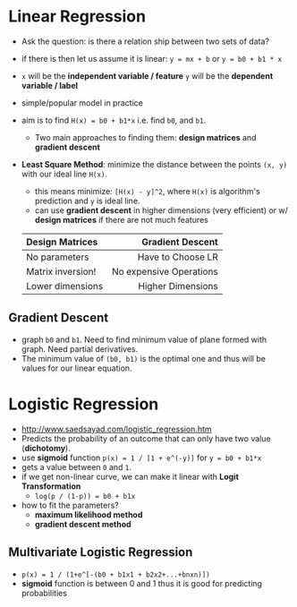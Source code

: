 # Linear Regression
- Ask the question: is there a relation ship between two sets of data?
- if there is then let us assume it is linear: `y = mx + b` or `y = b0 + b1 * x`
- `x` will be the __independent variable / feature__ `y` will be the __dependent variable / label__
- simple/popular model in practice
- aim is to find `H(x) = b0 + b1*x` i.e. find `b0`, and `b1`.
  - Two main approaches to finding them: __design matrices__ and __gradient descent__

- __Least Square Method__: minimize the distance between the points `(x, y)` with our ideal line `H(x)`.
  - this means minimize: `[H(x) - y]^2`, where `H(x)` is algorithm's prediction and `y` is ideal line.
  - can use __gradient descent__ in higher dimensions (very efficient) or w/ __design matrices__ if there are not much features

  | __Design Matrices__ |   __Gradient Descent__    |
  |:--------------------|--------------------------:|
  | No parameters       |   Have to Choose LR       |
  | Matrix inversion!   |   No expensive Operations |
  | Lower dimensions    |   Higher Dimensions       |

## Gradient Descent
- graph `b0` and `b1`. Need to find minimum value of plane formed with graph. Need partial derivatives.
- The minimum value of `(b0, b1)` is the optimal one and thus will be values for our linear equation.

# Logistic Regression
- http://www.saedsayad.com/logistic_regression.htm
- Predicts the probability of an outcome that can only have two value (__dichotomy__).
- use __sigmoid__ function `p(x) = 1 / [1 + e^(-y)]` for `y = b0 + b1*x`
- gets a value between `0` and `1`.
- if we get non-linear curve, we can make it linear with __Logit Transformation__
  - `log(p / (1-p)) = b0 + b1x`
- how to fit the parameters?
  - __maximum likelihood method__
  - __gradient descent method__

## Multivariate Logistic Regression
- `p(x) = 1 / (1+e^[-(b0 + b1x1 + b2x2+...+bnxn)])`
- __sigmoid__ function is between 0 and 1 thus it is good for predicting probabilities
